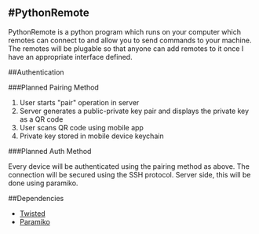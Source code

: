 #PythonRemote
-----
PythonRemote is a python program which runs on your computer which remotes can connect to and allow you to send commands to your machine. The remotes will be plugable so that anyone can add remotes to it once I have an appropriate interface defined. 

##Authentication

###Planned Pairing Method

1. User starts "pair" operation in server
2. Server generates a public-private key pair and displays the private key as a QR code
3. User scans QR code using mobile app
4. Private key stored in mobile device keychain

###Planned Auth Method

Every device will be authenticated using the pairing method as above. The connection will be secured using the SSH protocol. Server side, this will be done using paramiko.

##Dependencies

* [Twisted](http://twistedmatrix.com/trac/wiki/Downloads)
* [Paramiko](http://www.lag.net/paramiko/)
